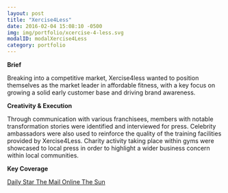```yaml
---
layout: post
title: "Xercise4Less"
date: 2016-02-04 15:08:10 -0500
img: img/portfolio/xcercise-4-less.svg
modalID: modalXercise4Less
category: portfolio
---
```

**Brief**

Breaking into a competitive market, Xercise4less wanted to position themselves as the market leader in affordable fitness, with a key focus on growing a solid early customer base and driving brand awareness.

**Creativity & Execution**

Through communication with various franchisees, members with notable transformation stories were identified and interviewed for press. Celebrity ambassadors were also used to reinforce the quality of the training facilities provided by Xercise4Less. Charity activity taking place within gyms were showcased to local press in order to highlight a wider business concern within local communities.


**Key Coverage**

<a href="http://www.dailystar.co.uk/diet-fitness/512839/Rogan-OConnor-Ex-On-The-Beach-Dreamboys-bodybuilder-diet-fitness-workout" target="_blank"> Daily Star </a>
<a href="http://www.dailymail.co.uk/femail/article-3654805/Obese-chef-driven-comfort-eat-childhood-bullies-drops-FIVE-STONE-size-8-body-dreams.html" target="_blank"> The Mail Online </a>
<a href="http://www.thesun.co.uk/sol/homepage/features/7124956/Man-sheds-SIX-STONE-to-beat-the-shame-of-pouring-with-sweat-after-just-ten-minutes-of-dancing.html" target="_blank"> The Sun </a>


